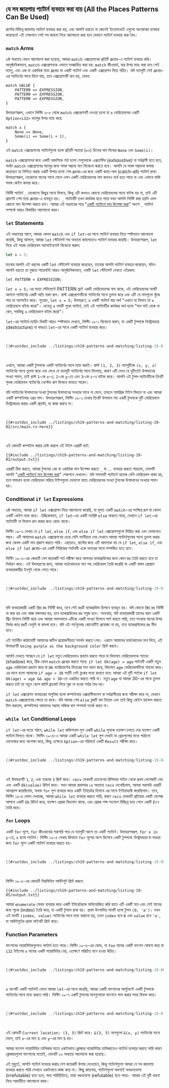 ## যে সব জায়গায় প্যাটার্ন ব্যবহার করা যায় (All the Places Patterns Can Be Used)

রাস্টের বিভিন্ন জায়গায় প্যাটার্ন ব্যবহার করা হয়, এবং আপনি হয়তো না জেনেই ইতোমধ্যেই এগুলো অনেকবার ব্যবহার করেছেন! এই সেকশনে সেই সব জায়গা নিয়ে আলোচনা করা হবে যেখানে প্যাটার্ন ব্যবহার করা বৈধ।

### `match` Arms

৬ষ্ঠ অধ্যায়ে যেমন আলোচনা করা হয়েছে, আমরা `match` এক্সপ্রেশনের প্রতিটি arm-এ প্যাটার্ন ব্যবহার করি। আনুষ্ঠানিকভাবে, `match` এক্সপ্রেশনকে এভাবে সংজ্ঞায়িত করা হয়: `match` কীওয়ার্ড, যার উপর ম্যাচ করা হবে সেই ভ্যালু, এবং এক বা একাধিক ম্যাচ arm যা একটি প্যাটার্ন এবং একটি এক্সপ্রেশন নিয়ে গঠিত। যদি ভ্যালুটি সেই arm-এর প্যাটার্নের সাথে মিলে যায়, তবে এক্সপ্রেশনটি রান হয়, যেমন:

<!--
  Manually formatted rather than using Markdown intentionally: Markdown does not
  support italicizing code in the body of a block like this!
-->

<pre><code>match <em>VALUE</em> {
    <em>PATTERN</em> => <em>EXPRESSION</em>,
    <em>PATTERN</em> => <em>EXPRESSION</em>,
    <em>PATTERN</em> => <em>EXPRESSION</em>,
}</code></pre>

উদাহরণস্বরূপ, এখানে লিস্টিং ৬-৫ থেকে `match` এক্সপ্রেশনটি দেওয়া হলো যা `x` ভেরিয়েবলের একটি `Option<i32>` ভ্যালুর উপর ম্যাচ করে:

```rust,ignore
match x {
    None => None,
    Some(i) => Some(i + 1),
}
```

এই `match` এক্সপ্রেশনের প্যাটার্নগুলো হলো প্রতিটি অ্যারো (`=>`) চিহ্নের বাম দিকের `None` এবং `Some(i)`।

`match` এক্সপ্রেশনের জন্য একটি আবশ্যিক শর্ত হলো সেগুলোকে _এক্সহস্টিভ (exhaustive)_ বা সর্বগ্রাসী হতে হবে, অর্থাৎ `match` এক্সপ্রেশনের ভ্যালুর জন্য সমস্ত সম্ভাব্য মান বিবেচনা করতে হবে। আপনি যে সমস্ত সম্ভাবনা কভার করেছেন তা নিশ্চিত করার একটি উপায় হলো শেষ arm-এর জন্য একটি ক্যাচ-অল (catch-all) প্যাটার্ন রাখা: উদাহরণস্বরূপ, যেকোনো মানের সাথে মেলে এমন একটি ভেরিয়েবলের নাম কখনও ব্যর্থ হতে পারে না এবং এভাবে বাকি সমস্ত কেইস কভার করে।

নির্দিষ্ট প্যাটার্ন `_` যেকোনো কিছুর সাথে মিলবে, কিন্তু এটি কখনও কোনো ভেরিয়েবলের সাথে বাইন্ড হয় না, তাই এটি প্রায়শই শেষ ম্যাচ arm-এ ব্যবহৃত হয়। `_` প্যাটার্নটি তখন কার্যকর হতে পারে যখন আপনি নির্দিষ্ট করা হয়নি এমন কোনো মান উপেক্ষা করতে চান। আমরা এই অধ্যায়ের পরে "[একটি প্যাটার্নে মান উপেক্ষা করা][ignoring-values-in-a-pattern]" অংশে `_` প্যাটার্ন সম্পর্কে আরও বিস্তারিত আলোচনা করব।

### `let` Statements

এই অধ্যায়ের আগে, আমরা কেবল `match` এবং `if let`-এর সাথে প্যাটার্ন ব্যবহার নিয়ে স্পষ্টভাবে আলোচনা করেছি, কিন্তু আসলে, আমরা `let` স্টেটমেন্ট সহ অন্যান্য জায়গাতেও প্যাটার্ন ব্যবহার করেছি। উদাহরণস্বরূপ, `let` দিয়ে এই সহজ ভেরিয়েবল অ্যাসাইনমেন্ট বিবেচনা করুন:

```rust
let x = 5;
```

যতবার আপনি এই ধরনের একটি `let` স্টেটমেন্ট ব্যবহার করেছেন, ততবার আপনি প্যাটার্ন ব্যবহার করেছেন, যদিও আপনি হয়তো তা বুঝতে পারেননি! আরও আনুষ্ঠানিকভাবে, একটি `let` স্টেটমেন্ট দেখতে এইরকম:

<!--
  Manually formatted rather than using Markdown intentionally: Markdown does not
  support italicizing code in the body of a block like this!
-->

<pre>
<code>let <em>PATTERN</em> = <em>EXPRESSION</em>;</code>
</pre>

`let x = 5;` এর মতো স্টেটমেন্টে PATTERN স্লটে একটি ভেরিয়েবলের নাম থাকে, এই ভেরিয়েবলের নামটি আসলে প্যাটার্নের একটি অতি সরল রূপ। রাস্ট এক্সপ্রেশনটিকে প্যাটার্নের সাথে তুলনা করে এবং এটি যে নামগুলো খুঁজে পায় তা অ্যাসাইন করে। সুতরাং, `let x = 5;` উদাহরণে, `x` একটি প্যাটার্ন যার অর্থ "এখানে যা মিলবে তা `x` ভেরিয়েবলে বাইন্ড করো"। যেহেতু `x` নামটি পুরো প্যাটার্ন, তাই এই প্যাটার্নটির কার্যকর অর্থ হলো "মান যাই হোক না কেন, সবকিছু `x` ভেরিয়েবলে বাইন্ড করো"।

`let`-এর প্যাটার্ন-ম্যাচিং দিকটি আরও স্পষ্টভাবে দেখতে, লিস্টিং ১৯-১ বিবেচনা করুন, যা একটি টুপলকে ডিস্ট্রাকচার (destructure) বা ভাঙতে `let`-এর সাথে একটি প্যাটার্ন ব্যবহার করে।

<Listing number="19-1" caption="একটি প্যাটার্ন ব্যবহার করে একটি টুপল ডিস্ট্রাকচার করা এবং একবারে তিনটি ভেরিয়েবল তৈরি করা">

```rust
{{#rustdoc_include ../listings/ch19-patterns-and-matching/listing-19-01/src/main.rs:here}}
```

</Listing>

এখানে, আমরা একটি টুপলকে একটি প্যাটার্নের সাথে ম্যাচ করাই। রাস্ট `(1, 2, 3)` ভ্যালুটিকে `(x, y, z)` প্যাটার্নের সাথে তুলনা করে এবং দেখে যে ভ্যালুটি প্যাটার্নের সাথে মিলেছে, কারণ এটি দেখে যে দুটিতেই উপাদানের সংখ্যা সমান, তাই রাস্ট `1`-কে `x`-এ, `2`-কে `y`-তে এবং `3`-কে `z`-এ বাইন্ড করে। আপনি এই টুপল প্যাটার্নটিকে তিনটি পৃথক ভেরিয়েবল প্যাটার্নের নেস্টেড রূপ হিসাবে ভাবতে পারেন।

যদি প্যাটার্নের উপাদানের সংখ্যা টুপলের উপাদানের সংখ্যার সাথে না মেলে, তাহলে সামগ্রিক টাইপ মিলবে না এবং আমরা একটি কম্পাইলার এরর পাব। উদাহরণস্বরূপ, লিস্টিং ১৯-২ দেখায় তিনটি উপাদান সহ একটি টুপলকে দুটি ভেরিয়েবলে ডিস্ট্রাকচার করার একটি প্রচেষ্টা, যা কাজ করবে না।

<Listing number="19-2" caption="একটি প্যাটার্ন ভুলভাবে গঠন করা যার ভেরিয়েবলগুলো টুপলের উপাদানের সংখ্যার সাথে মেলে না">

```rust,ignore,does_not_compile
{{#rustdoc_include ../listings/ch19-patterns-and-matching/listing-19-02/src/main.rs:here}}
```

</Listing>

এই কোডটি কম্পাইল করার চেষ্টা করলে এই টাইপ এররটি ঘটে:

```console
{{#include ../listings/ch19-patterns-and-matching/listing-19-02/output.txt}}
```

এররটি ঠিক করতে, আমরা টুপলের এক বা একাধিক মান উপেক্ষা করতে `_` বা `..` ব্যবহার করতে পারতাম, যেমনটি আপনি "[একটি প্যাটার্নে মান উপেক্ষা করা][ignoring-values-in-a-pattern]" সেকশনে দেখবেন। যদি সমস্যাটি প্যাটার্নে অনেক বেশি ভেরিয়েবল থাকা হয়, তবে সমাধান হলো ভেরিয়েবল সরিয়ে টাইপগুলো মেলানো যাতে ভেরিয়েবলের সংখ্যা টুপলের উপাদানের সংখ্যার সমান হয়।

### Conditional `if let` Expressions

৬ষ্ঠ অধ্যায়ে, আমরা `if let` এক্সপ্রেশন নিয়ে আলোচনা করেছি, যা মূলত একটি `match`-এর সংক্ষিপ্ত রূপ যা কেবল একটি কেইস ম্যাচ করে। ঐচ্ছিকভাবে, `if let`-এর একটি সংশ্লিষ্ট `else` থাকতে পারে, যেখানে `if let`-এর প্যাটার্নটি না মিললে রান করার জন্য কোড থাকে।

লিস্টিং ১৯-৩ দেখায় যে `if let`, `else if`, এবং `else if let` এক্সপ্রেশনগুলো মিশ্রিত করা এবং মেলানোও সম্ভব। এটি আমাদের `match` এক্সপ্রেশনের চেয়ে বেশি নমনীয়তা দেয় যেখানে আমরা প্যাটার্নগুলোর সাথে তুলনা করার জন্য কেবল একটি মান প্রকাশ করতে পারি। এছাড়াও, রাস্টের জন্য এটি আবশ্যক নয় যে `if let`, `else if`, এবং `else if let` arm-এর একটি সিরিজের শর্তাবলী একে অপরের সাথে সম্পর্কিত হতে হবে।

লিস্টিং ১৯-৩-এর কোডটি বেশ কয়েকটি শর্ত পরীক্ষা করে আপনার ব্যাকগ্রাউন্ডের জন্য কোন রঙ তৈরি করতে হবে তা নির্ধারণ করে। এই উদাহরণের জন্য, আমরা হার্ডকোডেড মান সহ ভেরিয়েবল তৈরি করেছি যা একটি বাস্তব প্রোগ্রাম ব্যবহারকারীর ইনপুট থেকে পেতে পারে।

<Listing number="19-3" file-name="src/main.rs" caption="`if let`, `else if`, `else if let`, এবং `else` মিশ্রিত করা">

```rust
{{#rustdoc_include ../listings/ch19-patterns-and-matching/listing-19-03/src/main.rs}}
```

</Listing>

যদি ব্যবহারকারী একটি প্রিয় রঙ নির্দিষ্ট করে, তবে সেই রঙটি ব্যাকগ্রাউন্ড হিসাবে ব্যবহৃত হয়। যদি কোনো প্রিয় রঙ নির্দিষ্ট না করা হয় এবং আজ মঙ্গলবার হয়, তবে ব্যাকগ্রাউন্ডের রঙ সবুজ হবে। অন্যথায়, যদি ব্যবহারকারী তাদের বয়স একটি স্ট্রিং হিসাবে নির্দিষ্ট করে এবং আমরা সফলভাবে এটিকে একটি সংখ্যা হিসাবে পার্স করতে পারি, তবে সংখ্যার মানের উপর নির্ভর করে রঙটি বেগুনি বা কমলা হবে। যদি এই শর্তগুলোর কোনোটিই প্রযোজ্য না হয়, তবে ব্যাকগ্রাউন্ডের রঙ নীল হবে।

এই শর্তাধীন কাঠামোটি আমাদের জটিল প্রয়োজনীয়তা সমর্থন করতে দেয়। এখানে আমাদের হার্ডকোডেড মান দিয়ে, এই উদাহরণটি `Using purple as the background color` প্রিন্ট করবে।

আপনি দেখতে পাচ্ছেন যে `if let` নতুন ভেরিয়েবলও প্রবর্তন করতে পারে যা বিদ্যমান ভেরিয়েবলকে শ্যাডো (shadow) করে, ঠিক যেমন `match` arm করতে পারে: `if let Ok(age) = age` লাইনটি একটি নতুন `age` ভেরিয়েবল প্রবর্তন করে যা `Ok` ভ্যারিয়েন্টের ভিতরের মান ধারণ করে, বিদ্যমান `age` ভেরিয়েবলটিকে শ্যাডো করে। এর মানে হলো আমাদের `if age > 30` শর্তটি সেই ব্লকের মধ্যে রাখতে হবে: আমরা এই দুটি শর্তকে `if let Ok(age) = age && age > 30`-তে একত্রিত করতে পারি না। নতুন `age` যা আমরা 30-এর সাথে তুলনা করতে চাই তা নতুন স্কোপ কার্লি ব্র্যাকেট দিয়ে শুরু না হওয়া পর্যন্ত বৈধ নয়।

`if let` এক্সপ্রেশন ব্যবহারের অসুবিধা হলো কম্পাইলার এক্সহস্টিভনেস বা সর্বগ্রাসীতার জন্য পরীক্ষা করে না, যেখানে `match` এক্সপ্রেশনের ক্ষেত্রে তা করে। যদি আমরা শেষ `else` ব্লকটি বাদ দিতাম এবং তাই কিছু কেইস হ্যান্ডেল করতে মিস করতাম, কম্পাইলার আমাদের সম্ভাব্য লজিক বাগ সম্পর্কে সতর্ক করত না।

### `while let` Conditional Loops

`if let`-এর মতো গঠনে, `while let` কন্ডিশনাল লুপ একটি `while` লুপকে ততক্ষণ চলতে দেয় যতক্ষণ একটি প্যাটার্ন মিলতে থাকে। লিস্টিং ১৯-৪-এ আমরা একটি `while let` লুপ দেখাই যা থ্রেডগুলোর মধ্যে পাঠানো মেসেজের জন্য অপেক্ষা করে, কিন্তু এক্ষেত্রে `Option`-এর পরিবর্তে একটি `Result` পরীক্ষা করে।

<Listing number="19-4" caption="`rx.recv()` যতক্ষণ `Ok` রিটার্ন করবে ততক্ষণ মান প্রিন্ট করার জন্য একটি `while let` লুপ ব্যবহার করা">

```rust
{{#rustdoc_include ../listings/ch19-patterns-and-matching/listing-19-04/src/main.rs:here}}
```

</Listing>

এই উদাহরণটি `1`, `2`, এবং তারপর `3` প্রিন্ট করে। `recv` মেথডটি চ্যানেলের রিসিভার সাইড থেকে প্রথম মেসেজটি নেয় এবং একটি `Ok(value)` রিটার্ন করে। যখন আমরা প্রথমবার ১৬ অধ্যায়ে `recv` দেখেছিলাম, আমরা সরাসরি এররটি আনর‍্যাপ করেছিলাম, অথবা `for` লুপ ব্যবহার করে একটি ইটারেটর হিসাবে এর সাথে ইন্টারঅ্যাক্ট করেছিলাম। তবে, লিস্টিং ১৯-৪ যেমন দেখাচ্ছে, আমরা `while let` ব্যবহার করতে পারি, কারণ `recv` মেথডটি প্রতিবার একটি মেসেজ আসলে একটি `Ok` রিটার্ন করে, যতক্ষণ প্রেরক বিদ্যমান থাকে, এবং প্রেরক পক্ষ সংযোগ বিচ্ছিন্ন হয়ে গেলে একটি `Err` তৈরি করে।

### `for` Loops

একটি `for` লুপে, `for` কীওয়ার্ডের সরাসরি পরে যে ভ্যালুটি আসে তা একটি প্যাটার্ন। উদাহরণস্বরূপ, `for x in y`-তে, `x` হলো প্যাটার্ন। লিস্টিং ১৯-৫ দেখায় কিভাবে `for` লুপের অংশ হিসেবে একটি টুপলকে *ডিস্ট্রাকচার* বা ভাঙার জন্য `for` লুপে একটি প্যাটার্ন ব্যবহার করতে হয়।

<Listing number="19-5" caption="একটি টুপল ডিস্ট্রাকচার করার জন্য একটি `for` লুপে প্যাটার্ন ব্যবহার করা">

```rust
{{#rustdoc_include ../listings/ch19-patterns-and-matching/listing-19-05/src/main.rs:here}}
```

</Listing>

লিস্টিং ১৯-৫-এর কোডটি নিম্নলিখিত আউটপুট প্রিন্ট করবে:

```console
{{#include ../listings/ch19-patterns-and-matching/listing-19-05/output.txt}}
```

আমরা `enumerate` মেথড ব্যবহার করে একটি ইটারেটরকে অভিযোজিত করি যাতে এটি একটি মান এবং সেই মানের জন্য সূচক (index) তৈরি করে, যা একটি টুপলে রাখা হয়। প্রথম উৎপাদিত মানটি হলো টুপল `(0, 'a')`। যখন এই মানটি `(index, value)` প্যাটার্নের সাথে ম্যাচ করানো হয়, তখন `index` হবে `0` এবং `value` হবে `'a'`, যা আউটপুটের প্রথম লাইনটি প্রিন্ট করে।

### Function Parameters

ফাংশনের প্যারামিটারগুলোও প্যাটার্ন হতে পারে। লিস্টিং ১৯-৬-এর কোড, যা `foo` নামের একটি ফাংশন ঘোষণা করে যা `i32` টাইপের `x` নামের একটি প্যারামিটার নেয়, এতক্ষণে পরিচিত মনে হওয়া উচিত।

<Listing number="19-6" caption="একটি ফাংশন সিগনেচার প্যারামিটারে প্যাটার্ন ব্যবহার করে">

```rust
{{#rustdoc_include ../listings/ch19-patterns-and-matching/listing-19-06/src/main.rs:here}}
```

</Listing>

`x` অংশটি একটি প্যাটার্ন! যেমন আমরা `let`-এর সাথে করেছি, আমরা একটি ফাংশনের আর্গুমেন্টে একটি টুপলকে প্যাটার্নের সাথে ম্যাচ করতে পারি। লিস্টিং ১৯-৭ একটি টুপলের মানগুলোকে ফাংশনে পাস করার সময় বিভক্ত করে।

<Listing number="19-7" file-name="src/main.rs" caption="প্যারামিটার সহ একটি ফাংশন যা একটি টুপলকে ডিস্ট্রাকচার করে">

```rust
{{#rustdoc_include ../listings/ch19-patterns-and-matching/listing-19-07/src/main.rs}}
```

</Listing>

এই কোডটি `Current location: (3, 5)` প্রিন্ট করে। `&(3, 5)` মানগুলো `&(x, y)` প্যাটার্নের সাথে মেলে, তাই `x`-এর মান `3` এবং `y`-এর মান `5` হয়।

আমরা ফাংশন প্যারামিটার তালিকার মতো একইভাবে ক্লোজার প্যারামিটার তালিকাতেও প্যাটার্ন ব্যবহার করতে পারি কারণ ক্লোজারগুলো ফাংশনের মতোই, যেমনটি ১৩ অধ্যায়ে আলোচনা করা হয়েছে।

এই মুহুর্তে, আপনি প্যাটার্ন ব্যবহার করার বেশ কয়েকটি উপায় দেখেছেন, কিন্তু প্যাটার্নগুলো আমরা যে সব জায়গায় ব্যবহার করতে পারি সেখানে একইভাবে কাজ করে না। কিছু জায়গায়, প্যাটার্নগুলো অবশ্যই অখণ্ডনযোগ্য (irrefutable) হতে হবে; অন্য পরিস্থিতিতে, তারা খণ্ডনযোগ্য (refutable) হতে পারে। আমরা এই দুটি ধারণা নিয়ে পরবর্তীতে আলোচনা করব।

[ignoring-values-in-a-pattern]: ch19-03-pattern-syntax.html#ignoring-values-in-a-pattern